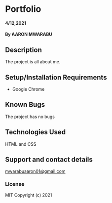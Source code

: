 # Portfolio
#### 4/12,2021
#### By AARON MWARABU
## Description
The project is all about me.
## Setup/Installation Requirements
* Google Chrome
## Known Bugs
The project has no bugs
## Technologies Used
HTML and CSS
## Support and contact details
mwarabuaaron01@gmail.com
### License
MIT
Copyright (c) 2021
